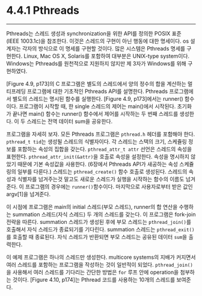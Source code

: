 # 4.4.1 Pthreads
---
Pthreads는 스레드 생성과 synchronization을 위한 API를 정의한 POSIX 표준 (IEEE 1003.1c)을 참조한다. 이것은 스레드의 구현이 아닌 행동에 대한 명세이다. os 설계자는 각자의 방식으로 이 명세를 구현할 것이다. 많은 시스템은 Pthreads 명세를 구현한다. Linux, Mac OS X, Solaris를 포함하여 대부분은 UNIX-type system이다. Windows는 Pthreads를 원천적으로 지원하지 않지만 제 3자가 Windows를 위해 구현하였다.

[Figure 4.9, p173]의 C 프로그램은 별도의 스레드에서 양의 정수의 합을 계산하는 멀티프레딩 프로그램에 대한 기초적인 Pthreads API를 설명한다. Pthreads 프로그램에서 별도의 스레드는 명시된 함수를 실행한다. [Figure 4.9, p173]에서는 runner() 함수이다. 프로그램이 시작할 때, 한 single 스레드의 제어는 main()에서 시작된다. 초기화가 끝나면 main() 함수는 runner() 함수에서 제어를 시작하는 두 번째 스레드를 생성한다. 이 두 스레드는 전역 데이터 sum을 공유한다.

프로그램을 자세히 보자. 모든 Pthreads 프로그램은 `pthread.h` 헤더를 포함해야 한다. `pthread_t tid`는 생성될 스레드의 식별자이다. 각 스레드는 스택의 크기, 스케쥴링 정보를 포함하는 속성의 집합을 갖는다. `pthread_attr_t attr` 선언은 스레드의 속성을 표현한다. `pthread_attr_init(&attr)`을 호출로 속성을 설정한다. 속성을 명시하지 않았기 때문에 기본 속성값을 사용한다. (6장에서 Pthreads API가 새공하는 속성 스케쥴링의 일부를 다룬다.) 스레드는 `pthread_create()` 함수 호출로 생성된다. 스레드의 속성과 식별자를 넘겨주는것 말고도 새로운 스레드가 실행을 시작하는 함수의 이름도 넘겨준다. 이 프로그램의 경우에는 `runner()`함수이다. 마지막으로 사용자로부터 받은 값인 argv[1]을 넘겨준다.

이 시점에 프로그램은 main의 initial 스레드(부모 스레드), runner의 합 연산을 수행하는 summation 스레드(자식 스레드) 두 개의 스레드를 갖는다. 이 프로그램은 fork-join 전략을 따른다. summation 스레드가 생성된 후에 부모 스레드는 `pthread_join()`를 호출해서 자식 스레드가 종료되기를 기다린다. summation 스레드는 `pthread_exit()`를 호출할 때 종료된다. 자식 스레드가 반환되면 부모 스레드는 공유된 데이터 `sum`을 출력한다.

이 예제 프로그램은 하나의 스레드만 생성한다. multicore systems의 지배가 커지면서 여러 스레드를 포함하는 프로그램을 작성하는 것이 일반적이 되었다. `pthread_join()`을 사용해서 여러 스레드를 기다리는 간단한 방법은 `for` 루프 안에 operation을 첨부하는 것이다. [Figure 4.10, p174]는 Pthread 코드를 사용하는 10개의 스레드를 보여준다.
